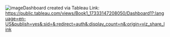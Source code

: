 ![image](https://github.com/user-attachments/assets/6335945c-6146-476c-8b6e-5dda8a42ca1b)Dashboard created via Tableau  Link: https://public.tableau.com/views/Book1_17333147208050/Dashboard1?:language=en-US&publish=yes&:sid=&:redirect=auth&:display_count=n&:origin=viz_share_link
